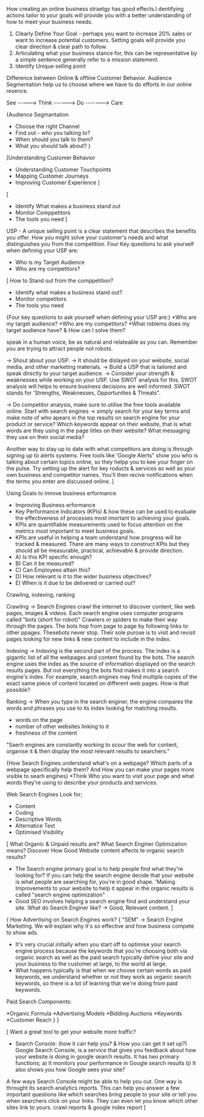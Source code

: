 How creating an online business straetgy has good effects.I dentifying actions tailor to your goals will provide you with a better understanding of how to meet your business needs.

1) Clearly Define Your Goal - perhaps you want to increase 20% sales or want to increase potential customers. Setting goals will provide you clear direction & clear path to follow.
2) Articulating what your business stance for, this can be representative by a simple sentence generally refer to a mission statement.
3) Identify Unique selling point

Difference between Online & offline Customer Behavior. Audience Segmentation help us to choose where we have to do efforts in our online resence.

See -----> Think ------> Do -------> Care

{Audience Segmantation
- Choose the right Channel
- Find out - who you talking to?
- When should you talk to them?
- What you should talk about?
}

[Understanding Customer Behavior
-  Understanding Customer Touchpoints
-  Mapping Customer Journeys
-  Improving Customer Experience
]

[
- Identify What makes a business stand out
- Monitor Comppetitors
- The tools you need
]

USP - A unique selling point is a clear statement that describes the benefits you offer. How you might solve your customer's needs and what distinguishes you from the competition. Four Key questions to ask yourself when defining your USP are:
- Who is my Target Audience
- Who are my competitors?

[
  How to Stand out from the comppetition?
- Identify what makes a business stand out?
- Monitor competitors
- The tools you need

{Four key questions to ask yourself when defining your USP are:}
*Who are my target audience?
*Who are my competitors?
*What roblems does my target audience have? & How can I solve them?

speak in a human voice, be as natural and relateable as you can. Remember you are trying to attract people not robots.

-> Shout about your USP.
-> It should be dislayed on your website, social media, and other marketing materials.
-> Build a USP that is tailored and speak directly to your target audience.
-> Consider your strength & weaknesses while working on your USP. Use SWOT analysis for this. SWOT analysis will helps to ensure business decisions are well informed. SWOT stands for 'Strengths, Weaknesses, Opportunities & Threats".

-> Do competitor analysis, make sure to utilise the free tools available online. Start with search engines -> simply search for your key terms and make note of who apears in the top results on search engine for your product or service? Which keywords appear on their website, that is what words are they using in the page titles on their website? What messaging they use on their social media?

Another way to stay up to date with what competitors are doing is through signing up to alerts systems. Free tools like 'Google Alerts" show you who is talking about certain topics online, so they helpp you to kee your finger on the pulse. Try setting up the alert for key roducts & services as well as your own business and competitor names. You'll then recive notifications when the terms you enter are discussed online.
]

Using Goals to imrove business erformance
- Improving Business erformance
- Key Performance Indicators (KPIs) & how these can be used to evaluate the effectiveness of processes most imortant to achieving your goals.
- KPIs are quantifiable measurements used to focus attention on the metrics most important to meet business goals.
- KPIs are useful in helping a team understand how progress will be tracked & measured. There are many ways to construct KPIs but they should all be measurable, practical, achievable & provide direction.
- A) Is this KPI specific enough?
- B) Can it be measured?
- C) Can Employees attain this?
- D) How relevant is it to the wider business objectives?
- E) When is it due to be delivered or carried out?

Crawling, indexing, ranking

Crawling -> Search Engines crawl the internet to discover content, like web pages, images & videos. Each search engine uses computer programs called "bots (short for robot)"  Crawlers or spiders to make their way through the pages. The bots hop from page to page by following links to other ppages. Thesebots never stop. Their sole purose is to visit and revisit pages looking for new links & new content to include in the index.

Indexing -> Indexing is the second part of the process. The index is a gigantic list of all the webpages and content found by the bots. The search engine uses the index as the source of information displayed on the search results pages.
But not everything the bots find makes it into a search engine's index. For example, search engines may find multiple copies of the exact same piece of content located on different web pages. How is that possible? 

Ranking -> When you type in the search enginer, the engine compares the words and phrases you use to its index looking for matching results.
- words on the page
- number of other websites linking to it
- freshness of the content

"Saerh engines are constantly working to scour the web for content, organise it & then display the most relevant results to searchers."


{How Search Engines understand what's on a webpage? Which parts of a webpage specifically help them? And How you can make your pages more visible to searh engines}
*Think Who you want to visit your page and what words they're using to describe your products and services. 

Web Search Engines Look for;
- Content
- Coding
- Descriptive Words
- Alternatice Text
- Optimised Visibility


[
  What Organic & Unpaid results are?
  What Search Enginer Optimization means?
  Discover How Good Website content affects te organic search results?

- The Search engine primary goal is to help people find what they're looking for? If you can help the search engine decide that your website is what people are searching for, you're in good shape.
  'Making Improvements to your website to help it appear in the organic results is called "search engine optimization"
- Good SEO involves helping a search engine find and understand your site.
What do Search Enginer like? -> Good, Relevant content.
]

{
  How Advertising on Search Engines work?
  {
    "SEM" -> Search Engine Marketing. We will explain why it's so effective and how business compete to show ads.
- It's very crucial initially when you start off to optimise your search engine process because the keywords that you're choosing both via organic search as well as the paid search typically define your site and your business to the customer at large, to the world at large.
- What happens typically is that when we choose certain words as paid keywords, we understand whether or not they work as organic search keywords, so there is a lot of learning that we're doing from paid keywords.

Paid Search Components:

*Organic Formula
*Advertising Models
*Bidding Auctions
*Keywords
*Customer Reach
  }
}

[
  Want a great tool to get your website more traffic?
- Search Console: (how it can help you? & How you can get it set up?)
Google Search Console, is a service that gives you feedback about how your website is doing in google search results. It has two primary functions;
a) It monitors your performance in Google search results
b) It also shows you how Google sees your site?

A few ways Search Console might be able to help you out. One way is throught its search analytics reports. This can help you answer a few important questions like which searches bring people to your site or tell you when searchers click on your links. They can even let you know which other sites link to yours.
crawl reports & google index report
]











